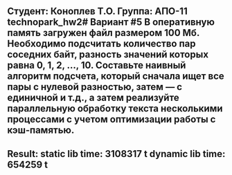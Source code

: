 Студент: Коноплев Т.О.
Группа: АПО-11
technopark_hw2#
Вариант #5 В оперативную память загружен файл размером 100 Мб. Необходимо подсчитать количество пар соседних байт, разность значений которых равна 0, 1, 2, …, 10. Составьте наивный алгоритм подсчета, который сначала ищет все пары с нулевой разностью, затем — с единичной и т.д., а затем реализуйте параллельную обработку текста несколькими процессами с учетом оптимизации работы с кэш-памятью.
-----------------------
Result:
static lib time: 3108317 t
dynamic lib time: 654259 t
-----------------------
